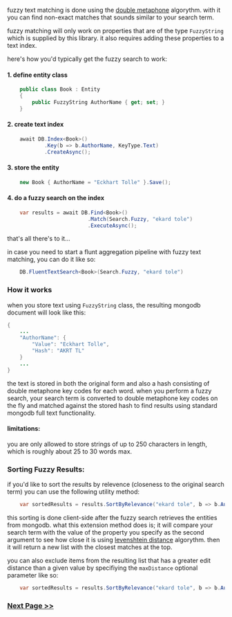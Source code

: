 fuzzy text matching is done using the [double metaphone](https://en.wikipedia.org/wiki/Metaphone) algorythm. with it you can find non-exact matches that sounds similar to your search term.

fuzzy matching will only work on properties that are of the type `FuzzyString` which is supplied by this library. it also requires adding these properties to a text index. 

here's how you'd typically get the fuzzy search to work:

#### 1. define entity class
```csharp
    public class Book : Entity
    {
        public FuzzyString AuthorName { get; set; }
    }
```
#### 2. create text index
```csharp
    await DB.Index<Book>()
            .Key(b => b.AuthorName, KeyType.Text)
            .CreateAsync();
```
#### 3. store the entity
```csharp
    new Book { AuthorName = "Eckhart Tolle" }.Save();
```
#### 4. do a fuzzy search on the index
```csharp
    var results = await DB.Find<Book>()
                          .Match(Search.Fuzzy, "ekard tole")
                          .ExecuteAsync();
```
that's all there's to it...

in case you need to start a flunt aggregation pipeline with fuzzy text matching, you can do it like so:
```csharp
    DB.FluentTextSearch<Book>(Search.Fuzzy, "ekard tole")
```
### How it works
when you store text using `FuzzyString` class, the resulting mongodb document will look like this:
```java
{
    ...
    "AuthorName": {
        "Value": "Eckhart Tolle",
        "Hash": "AKRT TL"
    }
    ...
}
```
the text is stored in both the original form and also a hash consisting of double metaphone key codes for each word. when you perform a fuzzy search, your search term is converted to double metaphone key codes on the fly and matched against the stored hash to find results using standard mongodb full text functionality.

#### limitations:
you are only allowed to store strings of up to 250 characters in length, which is roughly about 25 to 30 words max.

### Sorting Fuzzy Results:
if you'd like to sort the results by relevence (closeness to the original search term) you can use the following utility method:
```csharp
    var sortedResults = results.SortByRelevance("ekard tole", b => b.AuthorName);
```
this sorting is done client-side after the fuzzy search retrieves the entities from mongodb. what this extension method does is; it will compare your search term with the value of the property you specify as the second argument to see how close it is using [levenshtein distance](https://en.wikipedia.org/wiki/Levenshtein_distance) algorythm. then it will return a new list with the closest matches at the top.

you can also exclude items from the resulting list that has a greater edit distance than a given value by specifiying the `maxDistance` optional parameter like so:
```csharp
    var sortedResults = results.SortByRelevance("ekard tole", b => b.AuthorName, 10);
```
### [Next Page >>](https://github.com/dj-nitehawk/MongoDB.Entities/wiki/12.-File-Storage)